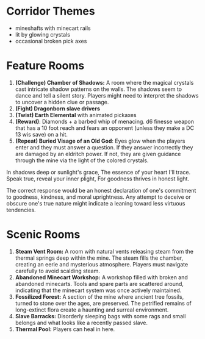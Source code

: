 # Corridor Themes
- mineshafts with minecart rails
- lit by glowing crystals
- occasional broken pick axes

# Feature Rooms

1. **(Challenge) Chamber of Shadows:** A room where the magical crystals cast intricate shadow patterns on the walls. The shadows seem to dance and tell a silent story. Players might need to interpret the shadows to uncover a hidden clue or passage.
1. **(Fight) Dragonborn slave drivers**
1. **(Twist) Earth Elemental** with animated pickaxes
1. **(Reward)**: Diamonds + a barbed whip of menacing. d6 finesse weapon that has a 10 foot reach and fears an opponent (unless they make a DC 13 wis save) on a hit. 
1. **(Repeat) Buried Visage of an Old God**: Eyes glow when the players enter and they must answer a question. If they answer incorrectly they are damaged by an eldritch power. If not, they are given guidance through the mine via the light of the colored crystals. 

In shadows deep or sunlight's grace,
The essence of your heart I'll trace.
Speak true, reveal your inner plight,
For goodness thrives in honest light.

The correct response would be an honest declaration of one's commitment to goodness, kindness, and moral uprightness. Any attempt to deceive or obscure one's true nature might indicate a leaning toward less virtuous tendencies.

# Scenic Rooms

 1. **Steam Vent Room:**
 A room with natural vents releasing steam from the thermal springs deep within the mine. The steam fills the chamber, creating an eerie and mysterious atmosphere. Players must navigate carefully to avoid scalding steam.
 1. **Abandoned Minecart Workshop:** A workshop filled with broken and abandoned minecarts. Tools and spare parts are scattered around, indicating that the minecart system was once actively maintained.
 1. **Fossilized Forest:**  A section of the mine where ancient tree fossils, turned to stone over the ages, are preserved. The petrified remains of long-extinct flora create a haunting and surreal environment.
 1. **Slave Barracks:** Disorderly sleeping bags with some rags and small belongs and what looks like a recently passed slave.
 1. **Thermal Pool:** Players can heal in here.